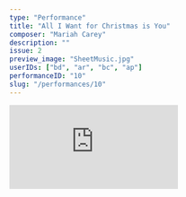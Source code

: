 ```yaml
---
type: "Performance"
title: "All I Want for Christmas is You"
composer: "Mariah Carey"
description: ""
issue: 2
preview_image: "SheetMusic.jpg"
userIDs: ["bd", "ar", "bc", "ap"]
performanceID: "10"
slug: "/performances/10"
---
```


<div class="video_container">
    <iframe src="https://www.youtube.com/embed/HrS41PLdDPg" title="JOSH, SEAN, TY, YASH - All I Want for Christmas is You - Mariah Carey" frameborder="0" allow="accelerometer; autoplay; clipboard-write; encrypted-media; gyroscope; picture-in-picture; web-share" allowfullscreen></iframe>
</div>